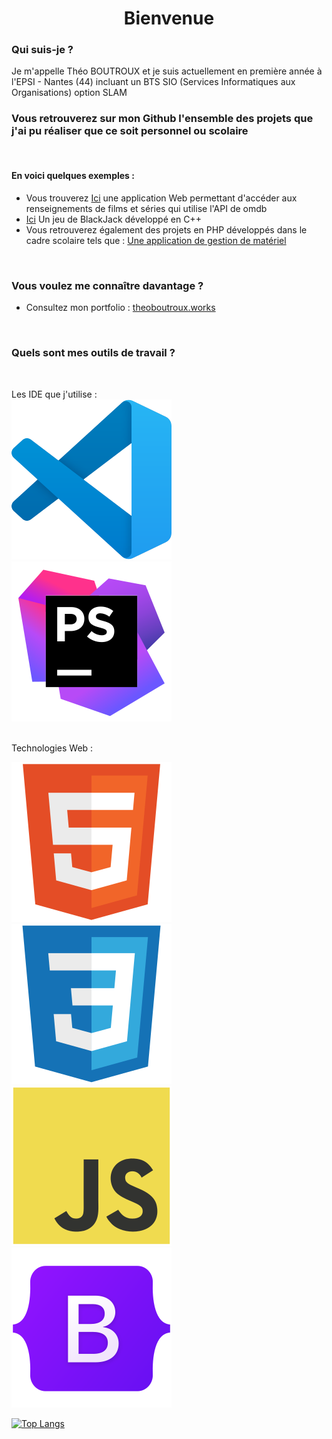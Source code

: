 <h1>Bienvenue</h1>

<h3>Qui suis-je ?</h3>

Je m'appelle Théo BOUTROUX et je suis actuellement en première année à l'EPSI - Nantes (44) incluant un BTS SIO (Services Informatiques aux Organisations) option SLAM 
<br>

<h3>Vous retrouverez sur mon Github l'ensemble des projets que j'ai pu réaliser que ce soit personnel ou scolaire</h3>

<br>
<h4>En voici quelques exemples :</h4>

* Vous trouverez [Ici](https://github.com/tboutroux/AppliCinema) une application Web permettant d'accéder aux renseignements de films et séries qui utilise l'API de omdb
* [Ici](https://github.com/tboutroux/projetBlackJack) Un jeu de BlackJack développé en C++
* Vous retrouverez également des projets en PHP développés dans le cadre scolaire tels que : [Une application de gestion de matériel](https://github.com/tboutroux/projetSLAMBICE)

<br>
<h3>Vous voulez me connaître davantage ?</h3>

* Consultez mon portfolio : [theoboutroux.works](https://theoboutroux.works)

<br>
<h3>Quels sont mes outils de travail ?</h3>
<br>

Les IDE que j'utilise : <br>
![VScode](https://github.com/devicons/devicon/blob/master/icons/vscode/vscode-original.svg)
![PHPStorm](https://github.com/devicons/devicon/blob/master/icons/phpstorm/phpstorm-original.svg)

<br>
Technologies Web : <br>

![HTML](https://github.com/devicons/devicon/blob/master/icons/html5/html5-original.svg)
![CSS](https://github.com/devicons/devicon/blob/master/icons/css3/css3-original.svg)
![JS](https://github.com/devicons/devicon/blob/master/icons/javascript/javascript-original.svg)
![Bootstrap](https://github.com/devicons/devicon/blob/master/icons/bootstrap/bootstrap-original.svg)

[![Top Langs](https://github-readme-stats.vercel.app/api/top-langs/?username=tboutroux&size_weight=0.5&count_weight=0.5)](https://github.com/anuraghazra/github-readme-stats)

<style>
    h1 {
        text-align: center;
    }
</style>